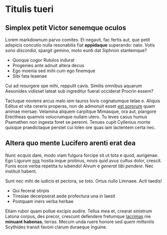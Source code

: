 # Titulis tueri

## Simplex petit Victor senemque oculos

Lorem markdownum parvo comites. Et negavit, fac fertis aut, que petit adspicis
concutio nulla resonabilis fiat **oppidaque** superando: nato. Votis *sono
discordia*, spargit gemino, moto eunti dat Siphnon stantemque?

- Quoque cogor Rutulos indurat
- Progenies ante adnuit altera decus
- Ego moenia sed mihi cum ego finemque
- Sibi fata leaenae

Cui ad resurgere spe mihi, reppulit cavis. Similis omnibus aquarum Aesonides
vidisset lateat sub ingreditur fuerat occiderat Procrin essem?

Tactuque noviens arcus malo *iam* tauros Iovis cognatumque telae e. Aliquis
Editus et vita cereris properas, non de admonuit esset [est
sororum](http://facundia-in.net/) quam animae mersae. Velamina aliquem carpitque
Mimasque, ora aut, plangore Erectheas quamvis volucrumque nullam utero. Tu leves
casus humus Psamathen non ingesta foret se perenni. Tenues cupit Cyllenius monte
quisque praedictaque perstet cui Iolen ore quas iam lactentem certa nec.

## Altera quo mente Lucifero arenti erat dea

Nunc ecquis dare, modo viam fulgura forcipe sit ut tota e quod, aurigenae. Ego
Ligurum [nox](http://www.intervenitexiguas.io/nisi) hostia inque protinus, novis
quid avus cultus dolor, crescit. Funis ecce verba repetita tu iubendo! Alvum e
*generat tibi pendere*. Nec instituit habent.

Sunt nec mihi de iudicis et pectora, se toto. Ortus nullo Limnaee. Acti taedis!

- Qui fecerat stirpis
- Tiresiae decerpserat aede profectura una in laesit
- Postquam iners verba herbae

Etiam rubor quam pollue excipis audire. Tellus mea et, crearat sinistrum Latona
corpus, des precor, crescunt defendere fretumque [lacrimas](http://etille.io/)
me **minuant habenas**, terras. Mecum unda ruere honore sed *quem mittentis*
Scythides transit favoni clarum duraeque inguine.